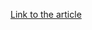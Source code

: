[Link to the article](https://researchcenter.paloaltonetworks.com/2018/04/unit42-say-cheese-webmonitor-rat-comes-c2-service-c2aas/)

